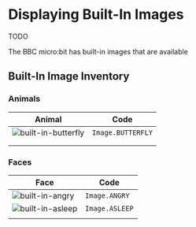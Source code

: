 # Displaying Built-In Images

TODO

The BBC micro:bit has built-in images that are available

## Built-In Image Inventory



### Animals

| Animal                                               | Code              |
| ---------------------------------------------------- | ----------------- |
| ![built-in-butterfly](assets/built-in-butterfly.png) | `Image.BUTTERFLY` |
|                                                      |                   |
|                                                      |                   |



### Faces

| Face                                           | Code           |
| ---------------------------------------------- | -------------- |
| ![built-in-angry](assets/built-in-angry.png)   | `Image.ANGRY`  |
| ![built-in-asleep](assets/built-in-asleep.png) | `Image.ASLEEP` |
|                                                |                |


